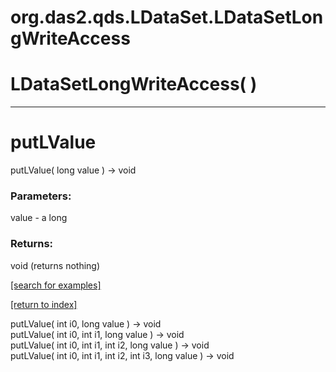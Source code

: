# org.das2.qds.LDataSet.LDataSetLongWriteAccess



# LDataSetLongWriteAccess( )


***
<a name="putLValue"></a>
# putLValue
putLValue( long value ) &rarr; void



### Parameters:
value - a long

### Returns:
void (returns nothing)


<a href="https://github.com/autoplot/dev/search?q=putLValue&unscoped_q=putLValue">[search for examples]</a>

<a href="https://github.com/autoplot/documentation/blob/master/javadoc/index-all.md">[return to index]</a>

putLValue( int i0, long value ) &rarr; void<br>
putLValue( int i0, int i1, long value ) &rarr; void<br>
putLValue( int i0, int i1, int i2, long value ) &rarr; void<br>
putLValue( int i0, int i1, int i2, int i3, long value ) &rarr; void<br>
